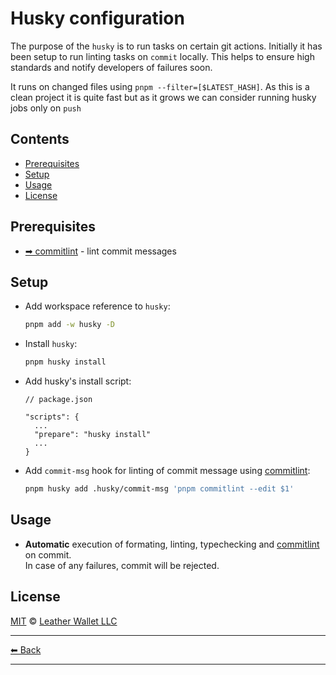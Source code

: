 # Husky configuration

The purpose of the `husky` is to run tasks on certain git actions. Initially it has been setup to run linting tasks on `commit` locally. This helps to ensure high standards and notify developers of failures soon.

It runs on changed files using `pnpm --filter=[$LATEST_HASH]`. As this is a clean project it is quite fast but as it grows we can consider running husky jobs only on `push`

## Contents

- [Prerequisites](#prerequisites)
- [Setup](#setup)
- [Usage](#usage)
- [License](#license)

## Prerequisites

- [➡ commitlint](./COMMITLINT.md) - lint commit messages

## Setup

- Add workspace reference to `husky`:

  ```sh
  pnpm add -w husky -D
  ```

- Install `husky`:

  ```sh
  pnpm husky install
  ```

- Add husky's install script:

  ```jsonc
  // package.json

  "scripts": {
    ...
    "prepare": "husky install"
    ...
  }
  ```

- Add `commit-msg` hook for linting of commit message using [commitlint](../../packages/commitlint/README.md):

  ```sh
  pnpm husky add .husky/commit-msg 'pnpm commitlint --edit $1'
  ```

## Usage

- **Automatic** execution of formating, linting, typechecking and [commitlint](../../packages/commitlint/README.md) on commit.\
  In case of any failures, commit will be rejected.

## License

[MIT](../../LICENSE) © [Leather Wallet LLC](https://github.com/leather-wallet/mono)

---

[⬅ Back](../../README.md)

---
